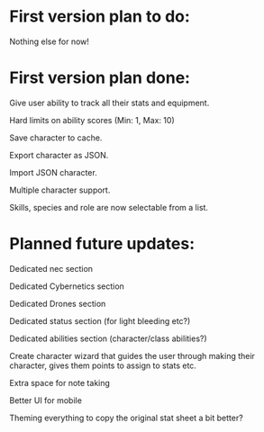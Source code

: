 # First version plan to do:
Nothing else for now!

# First version plan done:
Give user ability to track all their stats and equipment.

Hard limits on ability scores (Min: 1, Max: 10)

Save character to cache.

Export character as JSON.

Import JSON character.

Multiple character support.

Skills, species and role are now selectable from a list.

# Planned future updates:
Dedicated nec section

Dedicated Cybernetics section

Dedicated Drones section

Dedicated status section (for light bleeding etc?)

Dedicated abilities section (character/class abilities?)

Create character wizard that guides the user through making their character, gives them points to assign to stats etc.

Extra space for note taking

Better UI for mobile

Theming everything to copy the original stat sheet a bit better?
